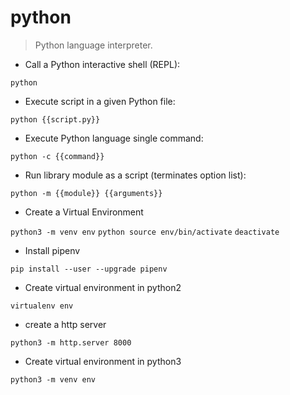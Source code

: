 # python

> Python language interpreter.

- Call a Python interactive shell (REPL):

`python`

- Execute script in a given Python file:

`python {{script.py}}`

- Execute Python language single command:

`python -c {{command}}`

- Run library module as a script (terminates option list):

`python -m {{module}} {{arguments}}`
- Create a Virtual Environment

`python3 -m venv env`
`python source env/bin/activate`
`deactivate`



- Install pipenv

`pip install --user --upgrade pipenv`

- Create virtual environment in python2

`virtualenv env`


- create a http server

`python3 -m http.server 8000`


- Create virtual environment in python3

`python3 -m venv env`


